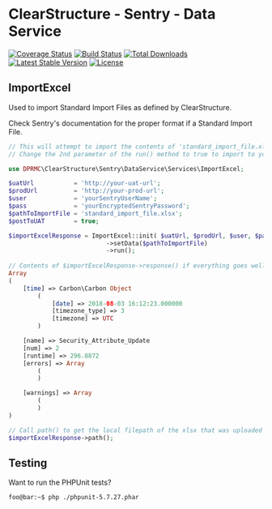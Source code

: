 # ClearStructure - Sentry - Data Service
[![Coverage Status](https://coveralls.io/repos/github/DPRMC/ClearStructure-Sentry-DataService/badge.svg?branch=master)](https://coveralls.io/github/DPRMC/ClearStructure-Sentry-DataService?branch=master) [![Build Status](https://travis-ci.org/DPRMC/ClearStructure-Sentry-DataService.svg?branch=master)](https://travis-ci.org/DPRMC/ClearStructure-Sentry-DataService) [![Total Downloads](https://poser.pugx.org/dprmc/clear-structure-sentry-data-service/downloads)](https://packagist.org/packages/dprmc/clear-structure-sentry-data-service) [![Latest Stable Version](https://poser.pugx.org/dprmc/clear-structure-sentry-data-service/version)](https://packagist.org/packages/dprmc/clear-structure-sentry-data-service) [![License](https://poser.pugx.org/dprmc/clear-structure-sentry-data-service/license)](https://packagist.org/packages/dprmc/clear-structure-sentry-data-service) 

## ImportExcel
Used to import Standard Import Files as defined by ClearStructure.

Check Sentry's documentation for the proper format if a Standard Import File.

```php
// This will attempt to import the contents of 'standard_import_file.xlsx' into the UAT site.
// Change the 2nd parameter of the run() method to true to import to your production site.

use DPRMC\ClearStructure\Sentry\DataService\Services\ImportExcel;

$uatUrl           = 'http://your-uat-url';
$prodUrl          = 'http://your-prod-url';
$user             = 'yourSentryUserName';
$pass             = 'yourEncryptedSentryPassword';
$pathToImportFile = 'standard_import_file.xlsx';
$postToUAT        = true;

$importExcelResponse = ImportExcel::init( $uatUrl, $prodUrl, $user, $pass, $postToUAT )
                           ->setData($pathToImportFile)
                           ->run();
                           
// Contents of $importExcelResponse->response() if everything goes well:
Array
(
    [time] => Carbon\Carbon Object
        (
            [date] => 2018-08-03 16:12:23.000000
            [timezone_type] => 3
            [timezone] => UTC
        )

    [name] => Security_Attribute_Update
    [num] => 2
    [runtime] => 296.8872
    [errors] => Array
        (
        )

    [warnings] => Array
        (
        )
)

// Call path() to get the local filepath of the xlsx that was uploaded to Sentry.
$importExcelResponse->path();

```

## Testing
Want to run the PHPUnit tests?
```console
foo@bar:~$ php ./phpunit-5.7.27.phar
```
